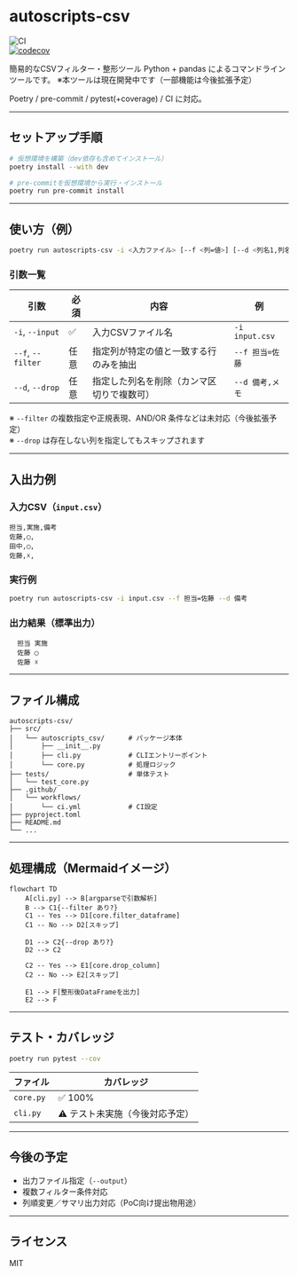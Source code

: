 # autoscripts-csv

![CI](https://github.com/yamanora/autoscripts-csv/actions/workflows/ci.yml/badge.svg)  
[![codecov](https://codecov.io/gh/yamanora/autoscripts-csv/branch/main/graph/badge.svg)](https://codecov.io/gh/yamanora/autoscripts-csv)

簡易的なCSVフィルター・整形ツール
Python + pandas によるコマンドラインツールです。
※本ツールは現在開発中です（一部機能は今後拡張予定）

Poetry / pre-commit / pytest(+coverage) / CI に対応。

---

## セットアップ手順

```bash
# 仮想環境を構築（dev依存も含めてインストール）
poetry install --with dev

# pre-commitを仮想環境から実行・インストール
poetry run pre-commit install
```

---

## 使い方（例）

```bash
poetry run autoscripts-csv -i <入力ファイル> [--f <列=値>] [--d <列名1,列名2,...>]
```

### 引数一覧

| 引数 | 必須 | 内容 | 例 |
|------|------|------|----|
| `-i`, `--input` | ✅ | 入力CSVファイル名 | `-i input.csv` |
| `--f`, `--filter` | 任意 | 指定列が特定の値と一致する行のみを抽出 | `--f 担当=佐藤` |
| `--d`, `--drop` | 任意 | 指定した列名を削除（カンマ区切りで複数可） | `--d 備考,メモ` |

※ `--filter` の複数指定や正規表現、AND/OR 条件などは未対応（今後拡張予定）  
※ `--drop` は存在しない列を指定してもスキップされます

---

## 入出力例

### 入力CSV（`input.csv`）

```csv
担当,実施,備考
佐藤,◯,
田中,◯,
佐藤,☓,
```

### 実行例

```bash
poetry run autoscripts-csv -i input.csv --f 担当=佐藤 --d 備考
```

### 出力結果（標準出力）

```
  担当 実施
  佐藤 ◯
  佐藤 ☓
```

---

## ファイル構成

```
autoscripts-csv/
├── src/
│   └── autoscripts_csv/      # パッケージ本体
│       ├── __init__.py
│       ├── cli.py            # CLIエントリーポイント
│       └── core.py           # 処理ロジック
├── tests/                    # 単体テスト
│   └── test_core.py
├── .github/
│   └── workflows/
│       └── ci.yml            # CI設定
├── pyproject.toml
├── README.md
└── ...
```

---

## 処理構成（Mermaidイメージ）

```mermaid
flowchart TD
    A[cli.py] --> B[argparseで引数解析]
    B --> C1{--filter あり?}
    C1 -- Yes --> D1[core.filter_dataframe]
    C1 -- No --> D2[スキップ]

    D1 --> C2{--drop あり?}
    D2 --> C2

    C2 -- Yes --> E1[core.drop_column]
    C2 -- No --> E2[スキップ]

    E1 --> F[整形後DataFrameを出力]
    E2 --> F
```

---

## テスト・カバレッジ

```bash
poetry run pytest --cov
```

| ファイル | カバレッジ |
|----------|------------|
| `core.py` | ✅ 100% |
| `cli.py` | ⚠️ テスト未実施（今後対応予定） |

---

## 今後の予定

- 出力ファイル指定（`--output`）
- 複数フィルター条件対応
- 列順変更／サマリ出力対応（PoC向け提出物用途）

---

## ライセンス

MIT

